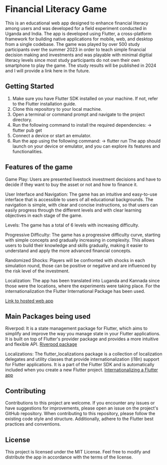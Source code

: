 # Financial Literacy Game
 This is an educational web app designed to enhance financial literacy among users and was developed for a field experiment conducted in Uganda and India. The app is developed using Flutter, a cross-platform framework for building native applications for mobile, web, and desktop from a single codebase. The game was played by over 500 study participants over the summer 2023 in order to teach simple financial decision making and investments and was playable with minimal digitial literacy levels since most study participants do not own their own smartphone to play the game. The study results will be published in 2024 and I will provide a link here in the future.

## Getting Started
1. Make sure you have Flutter SDK installed on your machine. If not, refer to the Flutter installation guide.
2. Clone this repository to your local machine.
3. Open a terminal or command prompt and navigate to the project directory.
4. Run the following command to install the required dependencies:
-> flutter pub get
5. Connect a device or start an emulator.
6. Run the app using the following command:
-> flutter run
The app should launch on your device or emulator, and you can explore its features and functionalities.

## Features of the game
Game Play: Users are presented livestock investment decisions and have to decide if they want to buy the asset or not and how to finance it. 

User Interface and Navigation: The game has an intuitive and easy-to-use interface that is accessible to users of all educational backgrounds. The navigation is simple, with clear and concise instructions, so that users can easily progress through the different levels and with clear learning objectives in each stage of the game.

Levels: The game has a total of 6 levels with increasing difficulty.

Progressive Difficulty: The game has a progressive difficulty curve, starting with simple concepts and gradually increasing in complexity. This allows users to build their knowledge and skills gradually, making it easier to understand and apply the more advanced financial concepts.

Randomized Shocks: Players will be confronted with shocks in each simulation round, those can be positive or negative and are influenced by the risk level of the investment.

Localization: The app has been translated into Luganda and Kannada since those were the locations, where the experiments were taking place. For the internationalization the Flutter International Package has been used.

[Link to hosted web app](https://financelitsim.web.app)

## Main Packages being used

Riverpod: It is a state management package for Flutter, which aims to simplify and improve the way you manage state in your Flutter applications. It is built on top of Flutter's provider package and provides a more intuitive and flexible API.
[Riverpod package](https://pub.dev/packages/riverpod)

Localizations: The flutter_localizations package is a collection of localization delegates and utility classes that provide internationalization (i18n) support for Flutter applications. It is a part of the Flutter SDK and is automatically included when you create a new Flutter project.
[Internationalizing a Flutter app](https://pub.dev/packages/riverpod](https://docs.flutter.dev/accessibility-and-localization/internationalization))



## Contributing
Contributions to this project are welcome. If you encounter any issues or have suggestions for improvements, please open an issue on the project's GitHub repository. When contributing to this repository, please follow the existing code style and structure. Additionally, adhere to the Flutter best practices and conventions.

## License
This project is licensed under the MIT License. Feel free to modify and distribute the app in accordance with the terms of the license.
